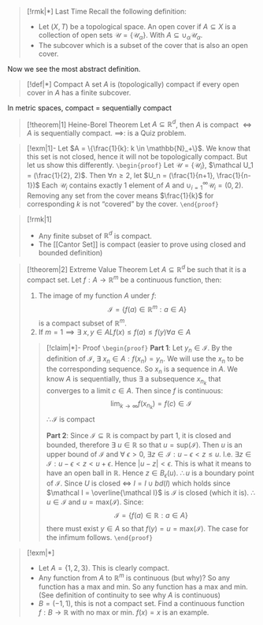 >[!rmk|*] Last Time
>Recall the following definition:
> - Let $(X,T)$ be a topological space. An open cover if $A \subseteq X$ is a collection of open sets $\mathcal U = \{\mathcal U _ \alpha\}$. With $A \subseteq \cup_ \alpha \mathcal U_ \alpha$. 
> - The subcover which is a subset of the cover that is also an open cover.

Now we see the most abstract definition.

>[!def|*] Compact
>A set $A$ is (topologically) compact if every open cover in $A$ has a finite subcover.

In metric spaces, compact = sequentially compact

>[!theorem|1] Heine-Borel Theorem
>Let $A \subseteq \mathbb{R}^d$, then $A$ is compact $\iff A$ is sequentially compact.
>$\implies$: is a Quiz problem.

>[!exm|1]-
>Let $A = \{\frac{1}{k}: k \in \mathbb{N}_+\}$. We know that this set is not closed, hence it will not be topologically compact. But let us show this differently.
>`\begin{proof}` 
>Let $\mathcal U = \{\mathcal U_i\}$, $\mathcal U_1 = (\frac{1}{2}, 2)$. Then $\forall n \ge 2$, let $U_n = (\frac{1}{n+1}, \frac{1}{n-1})$ 
>Each $\mathcal U_i$ contains exactly $1$ element of $A$ and $\cup_{i=1}^\infty \mathcal U_i = (0,2)$. Removing any set from the cover means $\frac{1}{k}$ for corresponding $k$ is not “covered” by the cover. 
>  `\end{proof}`

>[!rmk|1]
> - Any finite subset of $\mathbb{R}^d$ is compact.
> - The [[Cantor Set]] is compact (easier to prove using closed and bounded definition)

>[!theorem|2] Extreme Value Theorem
>Let $A \subseteq \mathbb{R}^d$ be such that it is a compact set. Let $f: A \rightarrow \mathbb{R}^m$ be a continuous function, then:
>1. The image of my function $A$ under $f$: $$\mathcal I = \{f(a) \in \mathbb{R}^m : a \in A\}$$is a compact subset of $\mathbb{R}^m$.
>2. If $m = 1 \implies \exists \: x, y \in AL f(x) \le f(a) \le f(y) \forall a \in A$
>
>>[!claim|*]- Proof
>>`\begin{proof}`
>>**Part 1**: Let $y_n \in \mathcal I$. By the definition of $\mathcal I$, $\exists \: x_n \in A : f(x_n) = y_n$. We will use the $x_n$ to be the corresponding sequence. So $x_n$ is a sequence in $A$. We know $A$ is sequentially, thus $\exists$ a subsequence $x_{n_k}$ that converges to a limit $c \in A$. Then since $f$ is continuous: $$\lim_{k \rightarrow \infty} f(x_{n_k}) = f(c) \in \mathcal I$$
>>$\therefore \mathcal I$ is compact
>>
>>**Part 2**: Since $\mathcal I \subseteq \mathbb{R}$ is compact by part $1$, it is closed and bounded, therefore $\exists \: u \in \mathbb{R}$ so that $u = \text{sup}(\mathcal I)$. Then $u$ is an upper bound of $\mathcal I$ and $\forall \: \epsilon > 0, \: \exists z \in \mathcal I : u-\epsilon < z \le u$. I.e. $\exists z \in \mathcal I : u- \epsilon < z < u + \epsilon$. Hence $|u-z| < \epsilon$. This is what it means to have an open ball in $\mathbb{R}$. Hence $z \in B_\epsilon (u)$. $\therefore u$ is a boundary point of $\mathcal I$. Since $U$ is closed $\iff$ $I = I \cup bd(I)$ which holds since $\mathcal I = \overline{\mathcal I}$ is $\mathcal I$ is closed (which it is).
>>$\therefore$ $u \in \mathcal I$ and $u = \text{max}(\mathcal I)$. Since: $$\mathcal I = \{f(a) \in \mathbb{R} : a \in A\}$$there must exist $y \in A$ so that $f(y) = u = \text{max}(\mathcal I)$. 
>>The case for the infimum follows.
>>  `\end{proof}`

>[!exm|*]
>- Let $A = \{1,2,3\}$. This is clearly compact.
>- Any function from $A$ to $\mathbb{R}^m$ is continuous (but why)? So any function has a max and min. So any function has a max and min. (See definition of continuity to see why $A$ is continuous)
>- $B = (-1,1)$, this is not a compact set. Find a continuous function $f: B \rightarrow \mathbb{R}$ with no max or min. $f(x) = x$ is an example.

